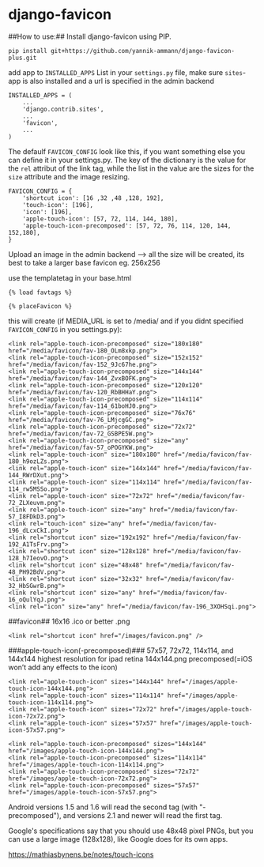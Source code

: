 # django-favicon #

 

##How to use:##
Install django-favicon using PIP.

    pip install git+https://github.com/yannik-ammann/django-favicon-plus.git


add app to `INSTALLED_APPS` List in your `settings.py` file, make sure `sites`-app is also installed and a url is specified in the admin backend


    INSTALLED_APPS = (
        ...
        'django.contrib.sites',
        ...
        'favicon',
        ...
    )
    
The defaulf `FAVICON_CONFIG` look like this, if you want something else you can define it in your settings.py. The key of the dictionary is the value for the `rel` attribut of the link tag, while the list in the value are the sizes for the `size` attribute and the image resizing.

    FAVICON_CONFIG = {
        'shortcut icon': [16 ,32 ,48 ,128, 192],
        'touch-icon': [196],
        'icon': [196],
        'apple-touch-icon': [57, 72, 114, 144, 180],
        'apple-touch-icon-precomposed': [57, 72, 76, 114, 120, 144, 152,180],
    }

Upload an image in the admin backend --> all the size will be created, its best to take a larger base favicon eg. 256x256

use the templatetag in your base.html

    {% load favtags %}
    
    {% placeFavicon %}

this will create (if MEDIA_URL is set to /media/ and if you didnt specified `FAVICON_CONFIG` in you settings.py):

    <link rel="apple-touch-icon-precomposed" size="180x180" href="/media/favicon/fav-180_OLm8xkp.png">
    <link rel="apple-touch-icon-precomposed" size="152x152" href="/media/favicon/fav-152_9Jc67he.png">
    <link rel="apple-touch-icon-precomposed" size="144x144" href="/media/favicon/fav-144_ZvxBOFK.png">
    <link rel="apple-touch-icon-precomposed" size="120x120" href="/media/favicon/fav-120_RbBHHaY.png">
    <link rel="apple-touch-icon-precomposed" size="114x114" href="/media/favicon/fav-114_61boHJ0.png">
    <link rel="apple-touch-icon-precomposed" size="76x76" href="/media/favicon/fav-76_LMjcgGC.png">
    <link rel="apple-touch-icon-precomposed" size="72x72" href="/media/favicon/fav-72_GSBPE5W.png">
    <link rel="apple-touch-icon-precomposed" size="any" href="/media/favicon/fav-57_oPOGYKW.png">
    <link rel="apple-touch-icon" size="180x180" href="/media/favicon/fav-180_h9ozLZs.png">
    <link rel="apple-touch-icon" size="144x144" href="/media/favicon/fav-144_RWrDXut.png">
    <link rel="apple-touch-icon" size="114x114" href="/media/favicon/fav-114_rw5MSSo.png">
    <link rel="apple-touch-icon" size="72x72" href="/media/favicon/fav-72_ZLXeuvm.png">
    <link rel="apple-touch-icon" size="any" href="/media/favicon/fav-57_I8FDkD3.png">
    <link rel="touch-icon" size="any" href="/media/favicon/fav-196_dLcxCkI.png">
    <link rel="shortcut icon" size="192x192" href="/media/favicon/fav-192_A1TsFrv.png">
    <link rel="shortcut icon" size="128x128" href="/media/favicon/fav-128_h7IeovO.png">
    <link rel="shortcut icon" size="48x48" href="/media/favicon/fav-48_PH92BdV.png">
    <link rel="shortcut icon" size="32x32" href="/media/favicon/fav-32_HbSGwrB.png">
    <link rel="shortcut icon" size="any" href="/media/favicon/fav-16_oQulYqJ.png">
    <link rel="icon" size="any" href="/media/favicon/fav-196_3XOHSqi.png">

##favicon##
16x16 .ico or better .png
    
    <link rel="shortcut icon" href="/images/favicon.png" />

###apple-touch-icon(-precomposed)###
57x57, 72x72, 114x114, and 144x144
highest resolution for ipad retina 144x144.png precomposed(=iOS won’t add any effects to the icon)
    
    <link rel="apple-touch-icon" sizes="144x144" href="/images/apple-touch-icon-144x144.png">
    <link rel="apple-touch-icon" sizes="114x114" href="/images/apple-touch-icon-114x114.png">
    <link rel="apple-touch-icon" sizes="72x72" href="/images/apple-touch-icon-72x72.png">
    <link rel="apple-touch-icon" sizes="57x57" href="/images/apple-touch-icon-57x57.png">

    <link rel="apple-touch-icon-precomposed" sizes="144x144" href="/images/apple-touch-icon-144x144.png">
    <link rel="apple-touch-icon-precomposed" sizes="114x114" href="/images/apple-touch-icon-114x114.png">
    <link rel="apple-touch-icon-precomposed" sizes="72x72" href="/images/apple-touch-icon-72x72.png">
    <link rel="apple-touch-icon-precomposed" sizes="57x57" href="/images/apple-touch-icon-57x57.png">

Android versions 1.5 and 1.6 will read the second tag (with "-precomposed"), and versions 2.1 and newer will read the first tag.

Google's specifications say that you should use 48x48 pixel PNGs, but you can use a large image (128x128), like Google does for its own apps.

https://mathiasbynens.be/notes/touch-icons

